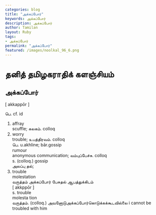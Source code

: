 ```yaml
---  
categories: blog  
title: "அக்கப்போர்"
keywords: அக்கப்போர்  
description: அக்கப்போர்
author: Tamilan  
layout: Ruby  
tags:     
- அக்கப்போர்
permalink: "அக்கப்போர்"  
featured: /images/noolkal_96_6.png  
--- 
```

# தனித் தமிழகராதிக் களஞ்சியம்
## அக்கப்போர்

[ akkappōr ]  
  
பெ. cf. id  
1. affray  
scuffle; கலகம். colloq  
2. worry  
trouble; உபத்திரவம். colloq  
பெ. u.akhline; bār.gossip  
rumour  
anonymous communication; வம்புப்பேச்சு. colloq  
s. (colloq.) gossip  
அலப்பு தல்;  
2. trouble  
molestation  
வருத்தம் அக்கப்போர் பேசுதல் ஆபத்துக்கிடம்  
[ akkppōr ]  
s. trouble  
molesta tion  
வருத்தம். (colloq.) அவனோடுஅக்கப்போர்கொடுக்கக்கூடவில்லை i cannot be troubled with him